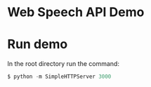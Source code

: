 # Web Speech API Demo

# Run demo
In the root directory run the command:
```javascript
$ python -m SimpleHTTPServer 3000
```
